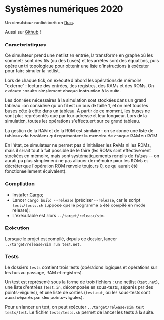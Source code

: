 
# Systèmes numériques 2020

Un simulateur netlist écrit en [Rust](https://www.rust-lang.org/).

Aussi sur [Github](https://github.com/thejohncrafter/projets-2020/tree/master/sim) !

### Caractéristiques

Ce simulateur prend une netlist en entrée, la transforme en graphe
où les sommets sont des fils (ou des buses) et les arrêtes
sont des équations, puis opère un tri topologique pour obtenir
une liste d'instructions à exécuter pour faire simuler la netlist.

Lors de chaque tick, on exécute d'abord les opérations de mémoire "externe" :
lecture des entrées, des registres, des RAMs et des ROMs. On exécute
ensuite simplement chaque instruction à la suite.

Les données nécessaires à la simulation sont stockées dans un grand tableau :
on considère qu'un fil est un bus de taille 1, et on met tous les buses
côte à côte dans un tableau. À partir de ce moment, les buses ne sont
plus représentés que par leur adresse et leur longueur. Lors de la simulation,
toutes les opérations s'effectuent sur ce grand tableau.

La gestion de la RAM et de la ROM est similaire : on se donne une liste
de tableaux de booléens qui représentent la mémoire de chaque RAM ou ROM.

En l'état, ce simulateur ne permet pas d'initialiser les RAMs ni les ROMs,
mais il serait tout à fait possible de le faire (les ROMs sont effectivement
stockées en mémoire, mais sont systématiquements remplis de `false`s --
on aurait pu plus simplement ne pas allouer de mémoire pour les ROMs et
décréter que l'opération ROM renvoie toujours 0, ce qui aurait
été fonctionnellement équivalent).

### Compilation

 * Installer [Cargo](https://doc.rust-lang.org/cargo/getting-started/installation.html);
 * Lancer `cargo build --release` (préciser `--release`, car le script `tests/tests.sh`
   suppose que le pogramme a été compilé en mode release);
 * L'exécutable est alors `../target/release/sim`.

### Exécution

Lorsque le projet est compilé, depuis ce dossier, lancer `../target/release/sim run test.net`.

### Tests

Le dossiers `tests` contient trois tests (opérations logiques et opérations sur les
bus au passage, RAM et registres).

Un test est représenté sous la forme de trois fichiers : une netlist (`test.net`),
une liste d'entrées (`test.in`, décomposée en sous-tests, séparés par des points-virgules),
et une liste de sorties (`test.out`, où les sous-tests sont aussi séparés par
des points-virgules).

Pour un lancer un test, on peut exécuter `../target/release/sim test tests/test`.
Le fichier `tests/tests.sh` permet de lancer les tests à la suite.

